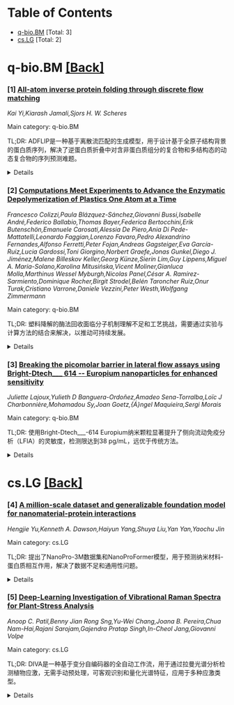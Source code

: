 <div id=toc></div>

# Table of Contents

- [q-bio.BM](#q-bio.BM) [Total: 3]
- [cs.LG](#cs.LG) [Total: 2]


<div id='q-bio.BM'></div>

# q-bio.BM [[Back]](#toc)

### [1] [All-atom inverse protein folding through discrete flow matching](https://arxiv.org/abs/2507.14156)
*Kai Yi,Kiarash Jamali,Sjors H. W. Scheres*

Main category: q-bio.BM

TL;DR: ADFLIP是一种基于离散流匹配的生成模型，用于设计基于全原子结构背景的蛋白质序列，解决了逆蛋白质折叠中对含非蛋白质组分的复合物和多结构态的动态复合物的序列预测难题。


<details>
  <summary>Details</summary>
Motivation: 当前的逆蛋白质折叠方法难以预测含非蛋白质组分的复合物和多结构态的动态复合物的序列，限制了蛋白质设计的潜力。

Method: ADFLIP采用离散流匹配技术，逐步整合预测的氨基酸侧链作为结构背景，支持通过多结构态集合采样设计动态蛋白质复合物，并引入无需训练的分类器引导采样以优化序列。

Result: ADFLIP在含小分子配体、核苷酸或金属离子的蛋白质复合物上表现优异，尤其是动态复合物，达到逆蛋白质折叠任务的顶尖水平。

Conclusion: ADFLIP展现了全原子蛋白质设计的巨大潜力，为处理复杂生物分子系统和动态结构提供了有效工具。

Abstract: The recent breakthrough of AlphaFold3 in modeling complex biomolecular
interactions, including those between proteins and ligands, nucleotides, or
metal ions, creates new opportunities for protein design. In so-called inverse
protein folding, the objective is to find a sequence of amino acids that adopts
a target protein structure. Many inverse folding methods struggle to predict
sequences for complexes that contain non-protein components, and perform poorly
with complexes that adopt multiple structural states. To address these
challenges, we present ADFLIP (All-atom Discrete FLow matching Inverse Protein
folding), a generative model based on discrete flow-matching for designing
protein sequences conditioned on all-atom structural contexts. ADFLIP
progressively incorporates predicted amino acid side chains as structural
context during sequence generation and enables the design of dynamic protein
complexes through ensemble sampling across multiple structural states.
Furthermore, ADFLIP implements training-free classifier guidance sampling,
which allows the incorporation of arbitrary pre-trained models to optimise the
designed sequence for desired protein properties. We evaluated the performance
of ADFLIP on protein complexes with small-molecule ligands, nucleotides, or
metal ions, including dynamic complexes for which structure ensembles were
determined by nuclear magnetic resonance (NMR). Our model achieves
state-of-the-art performance in single-structure and multi-structure inverse
folding tasks, demonstrating excellent potential for all-atom protein design.
The code is available at https://github.com/ykiiiiii/ADFLIP.

</details>


### [2] [Computations Meet Experiments to Advance the Enzymatic Depolymerization of Plastics One Atom at a Time](https://arxiv.org/abs/2507.14413)
*Francesco Colizzi,Paula Blázquez-Sánchez,Giovanni Bussi,Isabelle André,Federico Ballabio,Thomas Bayer,Federica Bertocchini,Erik Butenschön,Emanuele Carosati,Alessia De Piero,Ania Di Pede-Mattatelli,Leonardo Faggian,Lorenzo Favaro,Pedro Alexandrino Fernandes,Alfonso Ferretti,Peter Fojan,Andreas Gagsteiger,Eva García-Ruiz,Lucia Gardossi,Toni Giorgino,Norbert Graefe,Jonas Gunkel,Diego J. Jiménez,Malene Billeskov Keller,Georg Künze,Sierin Lim,Guy Lippens,Miguel A. Maria-Solano,Karolina Mitusińska,Vicent Moliner,Gianluca Molla,Marthinus Wessel Myburgh,Nicolas Panel,César A. Ramírez-Sarmiento,Dominique Rocher,Birgit Strodel,Belén Taroncher Ruiz,Onur Turak,Cristiano Varrone,Daniele Vezzini,Peter Westh,Wolfgang Zimmermann*

Main category: q-bio.BM

TL;DR: 塑料降解的酶法回收面临分子机制理解不足和工艺挑战，需要通过实验与计算方法的结合来解决，以推动可持续发展。


<details>
  <summary>Details</summary>
Motivation: 解决塑料回收率低和环境污染问题，探索酶法降解塑料的分子机制，以优化其经济性和可持续性。

Method: 通过跨学科研讨会整合实验与计算方法，深入研究酶降解塑料的分子机制，并提出协同优化工艺设计。

Result: 强调了酶法降解塑料的关键瓶颈，包括分子机制理解不足和工艺挑战，提出了实验与计算结合的解决方案。

Conclusion: 需要继续推动开放合作的生物基塑料回收社区，通过分子水平的理解和工艺优化解决塑料降解问题。

Abstract: Plastics are essential to modern life, yet poor disposal practices contribute
to low recycling rates and environmental accumulation-biological degradation
and by-product reuse offer a path to mitigate this global threat. This report
highlights key insights, future challenges, and research priorities identified
during the CECAM workshop "Computations Meet Experiments to Advance the
Enzymatic Depolymerization of Plastics One Atom at a Time", held in Trieste
from May 6-8, 2025. The workshop brought together an interdisciplinary
community of scientists focused on advancing the sustainable use of plastics
through enzyme-based degradation. A key point from the discussions is that many
bottlenecks in enzymatic recycling arise not only from process engineering
challenges, but also from a limited understanding of the underlying molecular
mechanisms. We argue that constraints on economic viability and sustainability
(e.g., harsh solvents, high temperatures, substrate crystallinity,
pretreatments) can-and should-be addressed directly through enzyme design,
provided these factors are understood at the molecular level, in synergy with
process optimization. For this, it is essential to rely on the integration of
experimental and computational approaches to uncover the molecular and
mechanistic basis of enzymatic plastic degradation. We highlight how the
small-format structure of the workshop, in line with the usual CECAM format,
fostered a collaborative, friendly, and relaxed atmosphere. We hope this report
encourages future initiatives and the formation of shared consortia to support
an open, collaborative, and bio-based plastic recycling community.

</details>


### [3] [Breaking the picomolar barrier in lateral flow assays using Bright-Dtech___ 614 -- Europium nanoparticles for enhanced sensitivity](https://arxiv.org/abs/2507.15388)
*Juliette Lajoux,Yulieth D Banguera-Ordoñez,Amadeo Sena-Torralba,Loïc J Charbonnière,Mohamadou Sy,Joan Goetz,{Á}ngel Maquieira,Sergi Morais*

Main category: q-bio.BM

TL;DR: 使用Bright-Dtech___-614 Europium纳米颗粒显著提升了侧向流动免疫分析（LFIA）的灵敏度，检测限达到38 pg/mL，远优于传统方法。


<details>
  <summary>Details</summary>
Motivation: 解决LFIA在复杂临床应用中灵敏度不足的问题，以满足精准医疗对生物标志物定量检测的需求。

Method: 通过直接吸附法将Bright-Dtech___-614 Europium纳米颗粒与抗体结合，开发了一种高灵敏度的LFIA用于定量人乳酸脱氢酶（h-LDH）。

Result: 新方法的检测灵敏度比传统LFIA（金纳米颗粒）提升了686倍，且具有高准确性和重现性（回收率108±11%，RSD值4.9%-9.7%）。

Conclusion: Bright-Dtech___-614 Europium纳米颗粒的应用显著提升了LFIA的检测限和适用范围，适用于精准医疗。

Abstract: Lateral flow immunoassays (LFIA) are among the most widely used rapid
diagnostic tests for point-of-care screening of disease biomarkers. However,
their limited sensitivity hinders their use in complex clinical applications
that require accurate biomarker quantification for precise medicine. To address
this limitation, we evaluated Bright-Dtech___-614 Europium nanoparticles to
enhance LFIA assay sensitivity. These nanoparticles exhibited a luminescence
quantum yield of 70 % and a 90 % conjugation efficacy with antibodies by direct
adsorption. Considering these properties, we developed an LFIA to quantify
human lactate dehydrogenase (h-LDH), a biomarker and therapeutic target in
cancer disease. The Bright-Dtech___-614 Eu nanoparticle-based assay achieved a
detection limit of 38 pg mL -1 , representing a 686-fold, 15-fold, and 2.9-fold
improvement in sensitivity over conventional LFIA platforms using gold (AuNPs),
carbon nanoparticles, and standard ELISA, respectively. The assay exhibited
strong accuracy, with a mean recovery rate of 108 $\pm$ 11 %, and demonstrated
excellent reproducibility, as evidenced by inter-and intra-batch RSD values of
4.9 % and 9.7 %, respectively, when testing LDH-spiked serum samples. By
substituting traditional gold nanoparticles with the Bright-Dtech___-614 Eu
nanoparticles, we achieved detection limits in the femtomolar range,
significantly broadening the applicability of LFIA for precision medicine.

</details>


<div id='cs.LG'></div>

# cs.LG [[Back]](#toc)

### [4] [A million-scale dataset and generalizable foundation model for nanomaterial-protein interactions](https://arxiv.org/abs/2507.14245)
*Hengjie Yu,Kenneth A. Dawson,Haiyun Yang,Shuya Liu,Yan Yan,Yaochu Jin*

Main category: cs.LG

TL;DR: 提出了NanoPro-3M数据集和NanoProFormer模型，用于预测纳米材料-蛋白质相互作用，解决了数据不足和通用性问题。


<details>
  <summary>Details</summary>
Motivation: 研究纳米材料与蛋白质的相互作用对医药和环境科学至关重要，但现有模型因数据有限和通用性差而受限。

Method: 创建了包含320万样本的NanoPro-3M数据集，并开发了多模态学习模型NanoProFormer。

Result: 模型表现出强泛化能力，显著优于单模态方法，并能处理缺失特征和新样本。

Conclusion: 该工作为高性能和通用的纳米材料-蛋白质相互作用预测奠定了基础，减少实验依赖。

Abstract: Unlocking the potential of nanomaterials in medicine and environmental
science hinges on understanding their interactions with proteins, a complex
decision space where AI is poised to make a transformative impact. However,
progress has been hindered by limited datasets and the restricted
generalizability of existing models. Here, we propose NanoPro-3M, the largest
nanomaterial-protein interaction dataset to date, comprising over 3.2 million
samples and 37,000 unique proteins. Leveraging this, we present NanoProFormer,
a foundational model that predicts nanomaterial-protein affinities through
multimodal representation learning, demonstrating strong generalization,
handling missing features, and unseen nanomaterials or proteins. We show that
multimodal modeling significantly outperforms single-modality approaches and
identifies key determinants of corona formation. Furthermore, we demonstrate
its applicability to a range of downstream tasks through zero-shot inference
and fine-tuning. Together, this work establishes a solid foundation for
high-performance and generalized prediction of nanomaterial-protein interaction
endpoints, reducing experimental reliance and accelerating various in vitro
applications.

</details>


### [5] [Deep-Learning Investigation of Vibrational Raman Spectra for Plant-Stress Analysis](https://arxiv.org/abs/2507.15772)
*Anoop C. Patil,Benny Jian Rong Sng,Yu-Wei Chang,Joana B. Pereira,Chua Nam-Hai,Rajani Sarojam,Gajendra Pratap Singh,In-Cheol Jang,Giovanni Volpe*

Main category: cs.LG

TL;DR: DIVA是一种基于变分自编码器的全自动工作流，用于通过拉曼光谱分析检测植物应激，无需手动预处理，可客观识别和量化光谱特征，应用于多种应激类型。


<details>
  <summary>Details</summary>
Motivation: 检测植物应激对农业至关重要，传统拉曼分析依赖定制化数据处理，易引入偏差和不一致。DIVA旨在解决这些问题，提供更可靠的分析方法。

Method: DIVA使用变分自编码器处理原始拉曼光谱（含荧光背景），无需手动预处理，自动识别和量化光谱特征。

Result: DIVA成功检测了非生物（遮光、强光、高温）和生物（细菌感染）应激，展示了其在植物健康评估中的潜力。

Conclusion: DIVA结合深度学习和振动光谱，为AI驱动的植物健康评估开辟了新途径，支持更可持续的农业实践。

Abstract: Detecting stress in plants is crucial for both open-farm and
controlled-environment agriculture. Biomolecules within plants serve as key
stress indicators, offering vital markers for continuous health monitoring and
early disease detection. Raman spectroscopy provides a powerful, non-invasive
means to quantify these biomolecules through their molecular vibrational
signatures. However, traditional Raman analysis relies on customized
data-processing workflows that require fluorescence background removal and
prior identification of Raman peaks of interest-introducing potential biases
and inconsistencies. Here, we introduce DIVA (Deep-learning-based Investigation
of Vibrational Raman spectra for plant-stress Analysis), a fully automated
workflow based on a variational autoencoder. Unlike conventional approaches,
DIVA processes native Raman spectra-including fluorescence backgrounds-without
manual preprocessing, identifying and quantifying significant spectral features
in an unbiased manner. We applied DIVA to detect a range of plant stresses,
including abiotic (shading, high light intensity, high temperature) and biotic
stressors (bacterial infections). By integrating deep learning with vibrational
spectroscopy, DIVA paves the way for AI-driven plant health assessment,
fostering more resilient and sustainable agricultural practices.

</details>

